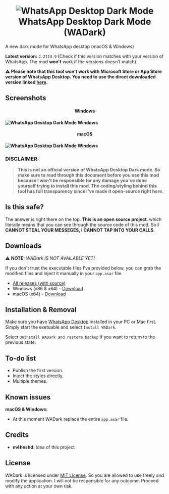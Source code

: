 <h1 align="center"><br><img src="https://i.ibb.co/Gpx8yZJ/logo-mini.png" alt="WhatsApp Desktop Dark Mode"><br>WhatsApp Desktop Dark Mode (WADark)<br></h1>

A new dark mode for WhatsApp desktop (macOS &amp; Windows)

**Latest version:** `2.2114.9`
(Check if this version matches with your version of WhatsApp. The mod **won't**  work if the versions doesn't match)

⚠ **Please note that this tool won't work with Microsoft Store or App Store version of WhatsApp Desktop. You need to use the direct downloaded version linked [here](https://www.whatsapp.com/download/).**

## Screenshots
<h4 align="center">Windows<h4>
  
![WhatsApp Desktop Dark Mode Windows](https://dl.exploitox.de/whatsapp-dark/Windows.png)
<h4 align="center">macOS<h4>
  
![WhatsApp Desktop Dark Mode Windows](https://dl.exploitox.de/whatsapp-dark/macOS.png)

### DISCLAIMER:

> **This is not an official version of WhatsApp Desktop Dark mode. So make sure to read through this document before you use this mod because I won't be responsible for any damage you've done yourself trying to install this mod. The coding/styling behind this tool has full transparency since I've made it open-source right here.**
> 
## Is this safe?
The answer is right there on the top. **This is an open source project**. which literally means that you can see through the source code of this mod. So **I CANNOT STEAL YOUR MESSEGES, I CANNOT TAP INTO YOUR CALLS**.

## Downloads
⚠ **NOTE:** _WADark IS NOT AVAILABLE YET!_

If you don't trust the executable files I've provided below, you can grab the modified files and inject it manually in your `app.asar` file. 

-   [All releases (with source)](https://github.com/valnoxy/wadark/releases) 
-   Windows (x86 & x64) - [Download](https://github.com/valnoxy/wadark/releases/download/2.2114.9/WADark-2.2114.9-Windows.zip) 
-   macOS (x64) - [Download](https://github.com/valnoxy/wadark/releases/download/2.2114.9/WADark-2.2114.9-macOS.zip)

## Installation & Removal
Make sure you have [WhatsApp Desktop](https://www.whatsapp.com/download/) installed in your PC or Mac first.
Simply start the exetuable and select `Install WADark`. 

Select `Uninstall WADark and restore backup` if you want to return to the previous state.

## To-do list
- Publish the first version.
- Inject the styles directly.
- Multiple themes.

## Known issues
**macOS & Windows:**
- At this moment WADark replace the entire `app.asar` file. 

## Credits
 - **m4heshd**: Idea of this project

## License
WADark is licensed under [MIT License](https://github.com/valnoxy/wadark/blob/main/LICENSE). So you are allowed to use freely and modify the application. I will not be responsible for any outcome. Proceed with any action at your own risk.
